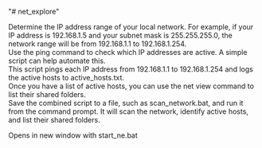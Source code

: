 "# net_explore"  

Determine the IP address range of your local network. For example, if your IP address is 192.168.1.5 and your subnet mask is 255.255.255.0, the network range will be from 192.168.1.1 to 192.168.1.254.  
Use the ping command to check which IP addresses are active. A simple script can help automate this.  
This script pings each IP address from 192.168.1.1 to 192.168.1.254 and logs the active hosts to active_hosts.txt.  
Once you have a list of active hosts, you can use the net view command to list their shared folders.  
Save the combined script to a file, such as scan_network.bat, and run it from the command prompt. It will scan the network, identify active hosts, and list their shared folders.  
  
Opens in new window with start_ne.bat 
                     
